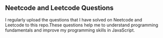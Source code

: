 ## Neetcode and Leetcode Questions 

I regularly upload the questions that I have solved on Neetcode and Leetcode to this repo.These questions help me to understand programming fundamentals and improve my programming skills in JavaScript. 
